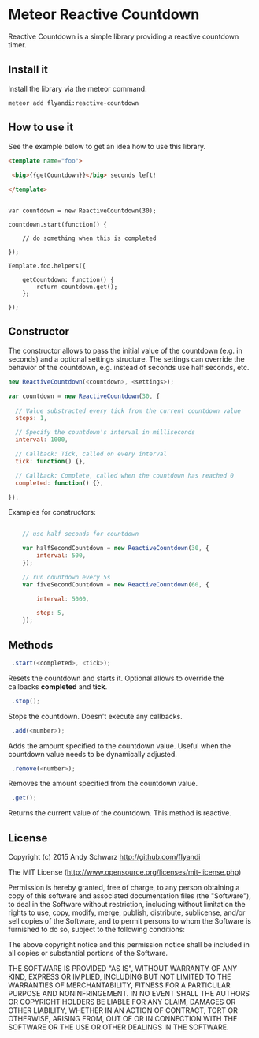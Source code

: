 Meteor Reactive Countdown
======

Reactive Countdown is a simple library providing a reactive countdown timer.

## Install it

Install the library via the meteor command:

```meteor add flyandi:reactive-countdown```


## How to use it

See the example below to get an idea how to use this library.

```html
<template name="foo">
 
 <big>{{getCountdown}}</big> seconds left!

</template>
```

```javasscript

var countdown = new ReactiveCountdown(30);

countdown.start(function() {
	
	// do something when this is completed

});

Template.foo.helpers({
		
	getCountdown: function() {
		return countdown.get();
	};

});
```


## Constructor

The constructor allows to pass the initial value of the countdown (e.g. in seconds) and a optional settings structure. The settings can override the behavior of the countdown, e.g. instead of seconds use half seconds, etc.

```javascript
new ReactiveCountdown(<countdown>, <settings>);

var countdown = new ReactiveCountdown(30, {
  
  // Value substracted every tick from the current countdown value
  steps: 1,  

  // Specify the countdown's interval in milliseconds
  interval: 1000,

  // Callback: Tick, called on every interval
  tick: function() {},

  // Callback: Complete, called when the countdown has reached 0
  completed: function() {},

});
```

Examples for constructors:

```javascript
	
	// use half seconds for countdown

	var halfSecondCountdown = new ReactiveCountdown(30, {
		interval: 500, 
	});

	// run countdown every 5s
	var fiveSecondCountdown = new ReactiveCountdown(60, {

		interval: 5000,

		step: 5,
	});

```


## Methods

```javascript
 .start(<completed>, <tick>);
```

Resets the countdown and starts it. Optional allows to override the callbacks **completed** and **tick**.


```javascript
 .stop();
```

Stops the countdown. Doesn't execute any callbacks.


```javascript
 .add(<number>);
```

Adds the amount specified to the countdown value. Useful when the countdown value needs to be dynamically adjusted.


```javascript
 .remove(<number>);
```

Removes the amount specified from the countdown value. 


```javascript
 .get();
```

Returns the current value of the countdown. This method is reactive.



## License

Copyright (c) 2015 Andy Schwarz http://github.com/flyandi

The MIT License (http://www.opensource.org/licenses/mit-license.php)

Permission is hereby granted, free of charge, to any person obtaining a copy of this software and associated documentation files (the "Software"), to deal in the Software without restriction, including without limitation the rights to use, copy, modify, merge, publish, distribute, sublicense, and/or sell copies of the Software, and to permit persons to whom the Software is furnished to do so, subject to the following conditions:

The above copyright notice and this permission notice shall be included in all copies or substantial portions of the Software.

THE SOFTWARE IS PROVIDED "AS IS", WITHOUT WARRANTY OF ANY KIND, EXPRESS OR IMPLIED, INCLUDING BUT NOT LIMITED TO THE WARRANTIES OF MERCHANTABILITY, FITNESS FOR A PARTICULAR PURPOSE AND NONINFRINGEMENT. IN NO EVENT SHALL THE AUTHORS OR COPYRIGHT HOLDERS BE LIABLE FOR ANY CLAIM, DAMAGES OR OTHER LIABILITY, WHETHER IN AN ACTION OF CONTRACT, TORT OR OTHERWISE, ARISING FROM, OUT OF OR IN CONNECTION WITH THE SOFTWARE OR THE USE OR OTHER DEALINGS IN THE SOFTWARE.